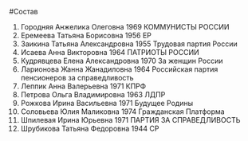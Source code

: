 #Состав
1. Городняя Анжелика Олеговна 1969 КОММУНИСТЫ РОССИИ
2. Еремеева Татьяна Борисовна 1956 ЕР
3. Заикина Татьяна Александровна 1955 Трудовая партия России
4. Исаева Анна Викторовна 1964 ПАТРИОТЫ РОССИИ
5. Кудрявцева Елена Александровна 1970 За женщин России
6. Ларионова Жанна Жанадиловна 1964 Российская партия пенсионеров за справедливость
7. Леппик Анна Валерьевна 1971 КПРФ
8. Петрова Ольга Владимировна 1963 ЛДПР
9. Рожкова Ирина Васильевна 1971 Будущее Родины
10. Соловьева Юлия Маликовна 1974 Гражданская Платформа
11. Шпилевая Ирина Юрьевна 1971 ПАРТИЯ ЗА СПРАВЕДЛИВОСТЬ
12. Шрубикова Татьяна Федоровна 1944 СР
